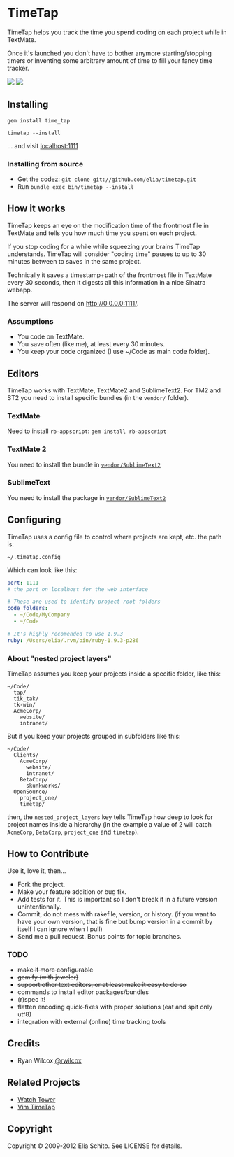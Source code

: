 # TimeTap

TimeTap helps you track the time you spend coding on each project while in TextMate.

Once it's launched you don't have to bother anymore starting/stopping timers or
inventing some arbitrary amount of time to fill your fancy time tracker.

<img src="http://f.cl.ly/items/17025fecf7189518cf07/timetap-project-list.png"/>
<img src="http://f.cl.ly/items/7b96ad2f7b49a95fdfd0/timetap-project-page.png"/>



## Installing

    gem install time_tap

    timetap --install

… and visit [localhost:1111](http://localhost:1111/)

### Installing from source

- Get the codez: `git clone git://github.com/elia/timetap.git`
- Run `bundle exec bin/timetap --install`




## How it works

TimeTap keeps an eye on the modification time of the frontmost file in TextMate
and tells you how much time you spent on each project.

If you stop coding for a while while squeezing your brains TimeTap understands.
TimeTap will consider "coding time" pauses to up to 30 minutes between to saves
in the same project.

Technically it saves a timestamp+path of the frontmost file in TextMate every
30 seconds, then it digests all this information in a nice Sinatra webapp.

The server will respond on http://0.0.0.0:1111/.


### Assumptions

* You code on TextMate.
* You save often (like me), at least every 30 minutes.
* You keep your code organized (I use ~/Code as main code folder).


## Editors

TimeTap works with TextMate, TextMate2 and SublimeText2.
For TM2 and ST2 you need to install specific bundles (in the `vendor/` folder).

### TextMate

Need to install `rb-appscript`: `gem install rb-appscript`


### TextMate 2

You need to install the bundle in [`vendor/SublimeText2`](https://github.com/elia/timetap/tree/master/vendor/TextMate2)


### SublimeText

You need to install the package in [`vendor/SublimeText2`](https://github.com/elia/timetap/tree/master/vendor/SublimeText2)



## Configuring

TimeTap uses a config file to control where projects are kept, etc. the path is:

    ~/.timetap.config

Which can look like this:

```yaml
port: 1111
# the port on localhost for the web interface

# These are used to identify project root folders
code_folders:
  - ~/Code/MyCompany
  - ~/Code

# It's highly recomended to use 1.9.3
ruby: /Users/elia/.rvm/bin/ruby-1.9.3-p286
```



### About "nested project layers"

TimeTap assumes you keep your projects inside a specific folder, like this:

    ~/Code/
      tap/
      tik_tak/
      tk-win/
      AcmeCorp/
        website/
        intranet/

But if you keep your projects grouped in subfolders like this:

    ~/Code/
      Clients/
        AcmeCorp/
          website/
          intranet/
        BetaCorp/
          skunkworks/
      OpenSource/
        project_one/
        timetap/

then, the `nested_project_layers` key tells TimeTap how deep to look for project names inside a hierarchy (in the example a value of 2 will catch `AcmeCorp`, `BetaCorp`, `project_one` and `timetap`).


## How to Contribute

Use it, love it, then...

* Fork the project.
* Make your feature addition or bug fix.
* Add tests for it. This is important so I don't break it in a
  future version unintentionally.
* Commit, do not mess with rakefile, version, or history.
  (if you want to have your own version, that is fine but bump version in a commit by itself I can ignore when I pull)
* Send me a pull request. Bonus points for topic branches.


### TODO

- <strike>make it more configurable</strike>
- <strike>gemify (with jeweler)</strike>
- <strike>support other text editors, or at least make it easy to do so</strike>
- commands to install editor packages/bundles
- (r)spec it!
- flatten encoding quick-fixes with proper solutions (eat and spit only utf8)
- integration with external (online) time tracking tools


## Credits

- Ryan Wilcox [@rwilcox](https://github.com/rwilcox)


## Related Projects

- [Watch Tower](https://github.com/TechnoGate/watch_tower)
- [Vim TimeTap](https://github.com/rainerborene/vim-timetap)


## Copyright

Copyright © 2009-2012 Elia Schito. See LICENSE for details.

